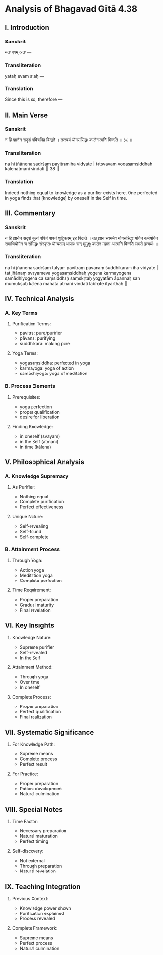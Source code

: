 # Analysis of Bhagavad Gītā 4.38

## I. Introduction

### Sanskrit
यतः एवम् अतः —

### Transliteration
yataḥ evam ataḥ —

### Translation
Since this is so, therefore —

## II. Main Verse

### Sanskrit
न हि ज्ञानेन सदृशं पवित्रमिह विद्यते ।
तत्स्वयं योगसंसिद्धः कालेनात्मनि विन्दति ॥ ३८ ॥

### Transliteration
na hi jñānena sadṛśaṃ pavitramiha vidyate |
tatsvayaṃ yogasaṃsiddhaḥ kālenātmani vindati || 38 ||

### Translation
Indeed nothing equal to knowledge as a purifier exists here. One perfected in yoga finds that [knowledge] by oneself in the Self in time.

## III. Commentary

### Sanskrit
न हि ज्ञानेन सदृशं तुल्यं पवित्रं पावनं शुद्धिकरम् इह विद्यते । तत् ज्ञानं स्वयमेव योगसंसिद्धः योगेन कर्मयोगेन समाधियोगेन च संसिद्धः संस्कृतः योग्यताम् आपन्नः सन् मुमुक्षुः कालेन महता आत्मनि विन्दति लभते इत्यर्थः ॥

### Transliteration
na hi jñānena sadṛśaṃ tulyaṃ pavitraṃ pāvanaṃ śuddhikaram iha vidyate | tat jñānaṃ svayameva yogasaṃsiddhaḥ yogena karmayogena samādhiyogena ca saṃsiddhaḥ saṃskṛtaḥ yogyatām āpannaḥ san mumukṣuḥ kālena mahatā ātmani vindati labhate ityarthaḥ ||

## IV. Technical Analysis

### A. Key Terms

1. Purification Terms:
   - pavitra: pure/purifier
   - pāvana: purifying
   - śuddhikara: making pure

2. Yoga Terms:
   - yogasaṃsiddha: perfected in yoga
   - karmayoga: yoga of action
   - samādhiyoga: yoga of meditation

### B. Process Elements

1. Prerequisites:
   - yoga perfection
   - proper qualification
   - desire for liberation

2. Finding Knowledge:
   - in oneself (svayam)
   - in the Self (ātmani)
   - in time (kālena)

## V. Philosophical Analysis

### A. Knowledge Supremacy

1. As Purifier:
   - Nothing equal
   - Complete purification
   - Perfect effectiveness

2. Unique Nature:
   - Self-revealing
   - Self-found
   - Self-complete

### B. Attainment Process

1. Through Yoga:
   - Action yoga
   - Meditation yoga
   - Complete perfection

2. Time Requirement:
   - Proper preparation
   - Gradual maturity
   - Final revelation

## VI. Key Insights

1. Knowledge Nature:
   - Supreme purifier
   - Self-revealed
   - In the Self

2. Attainment Method:
   - Through yoga
   - Over time
   - In oneself

3. Complete Process:
   - Proper preparation
   - Perfect qualification
   - Final realization

## VII. Systematic Significance

1. For Knowledge Path:
   - Supreme means
   - Complete process
   - Perfect result

2. For Practice:
   - Proper preparation
   - Patient development
   - Natural culmination

## VIII. Special Notes

1. Time Factor:
   - Necessary preparation
   - Natural maturation
   - Perfect timing

2. Self-discovery:
   - Not external
   - Through preparation
   - Natural revelation

## IX. Teaching Integration

1. Previous Context:
   - Knowledge power shown
   - Purification explained
   - Process revealed

2. Complete Framework:
   - Supreme means
   - Perfect process
   - Natural culmination
